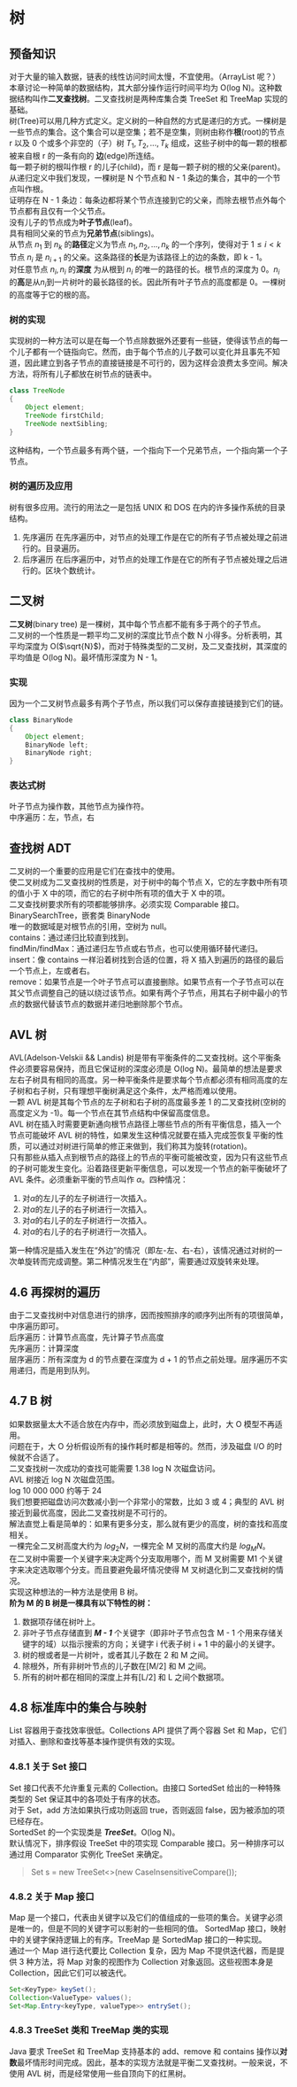 # 树
## 预备知识
对于大量的输入数据，链表的线性访问时间太慢，不宜使用。（ArrayList 呢？）  
本章讨论一种简单的数据结构，其大部分操作运行时间平均为 O(log N)。这种数据结构叫作**二叉查找树**。二叉查找树是两种库集合类 TreeSet 和 TreeMap 实现的基础。  
树(Tree)可以用几种方式定义。定义树的一种自然的方式是递归的方式。一棵树是一些节点的集合。这个集合可以是空集；若不是空集，则树由称作**根**(root)的节点 r 以及 0 个或多个非空的（子）树 $T_1,T_2,...,T_k$ 组成，这些子树中的每一颗的根都被来自根 r 的一条有向的 **边**(edge)所连结。  
每一颗子树的根叫作根 r 的儿子(child)，而 r 是每一颗子树的根的父亲(parent)。  
从递归定义中我们发现，一棵树是 N 个节点和 N - 1 条边的集合，其中的一个节点叫作根。  
证明存在 N - 1 条边：每条边都将某个节点连接到它的父亲，而除去根节点外每个节点都有且仅有一个父节点。  
没有儿子的节点成为**叶子节点**(leaf)。  
具有相同父亲的节点为**兄弟节点**(siblings)。  
从节点 $n_1$ 到 $n_k$ 的**路径**定义为节点 $n_1,n_2,...,n_k$ 的一个序列，使得对于 $1 \le i \lt k$ 节点 $n_i$ 是 $n_{i+1}$ 的父亲。这条路径的**长**是为该路径上的边的条数，即 k - 1。  
对任意节点 $n_i, n_i$ 的**深度** 为从根到 $n_i$ 的唯一的路径的长。根节点的深度为 0。$n_i$ 的**高**是从$n_i$到一片树叶的最长路径的长。因此所有叶子节点的高度都是 0。一棵树的高度等于它的根的高。  
### 树的实现
实现树的一种方法可以是在每一个节点除数据外还要有一些链，使得该节点的每一个儿子都有一个链指向它。然而，由于每个节点的儿子数可以变化并且事先不知道，因此建立到各子节点的直接链接是不可行的，因为这样会浪费太多空间。解决方法，将所有儿子都放在树节点的链表中。  
```java
class TreeNode
{
    Object element;
    TreeNode firstChild;
    TreeNode nextSibling;
}
```
这种结构，一个节点最多有两个链，一个指向下一个兄弟节点，一个指向第一个子节点。  
### 树的遍历及应用
树有很多应用。流行的用法之一是包括 UNIX 和 DOS 在内的许多操作系统的目录结构。  
1. 先序遍历
在先序遍历中，对节点的处理工作是在它的所有子节点被处理之前进行的。目录遍历。  
2. 后序遍历
在后序遍历中，对节点的处理工作是在它的所有子节点被处理之后进行的。区块个数统计。

## 二叉树
**二叉树**(binary tree) 是一棵树，其中每个节点都不能有多于两个的子节点。  
二叉树的一个性质是一颗平均二叉树的深度比节点个数 N 小得多。分析表明，其平均深度为 O($\sqrt{N}$)，而对于特殊类型的二叉树，及二叉查找树，其深度的平均值是 O(log N)。最坏情形深度为 N - 1。  
### 实现
因为一个二叉树节点最多有两个子节点，所以我们可以保存直接链接到它们的链。  
```java
class BinaryNode
{
    Object element;
    BinaryNode left;
    BinaryNode right;
}
```
### 表达式树
叶子节点为操作数，其他节点为操作符。  
中序遍历：左，节点，右  

## 查找树 ADT
二叉树的一个重要的应用是它们在查找中的使用。  
使二叉树成为二叉查找树的性质是，对于树中的每个节点 X，它的左字数中所有项的值小于 X 中的项，而它的右子树中所有项的值大于 X 中的项。  
二叉查找树要求所有的项都能够排序。必须实现 Comparable 接口。  
BinarySearchTree，嵌套类 BinaryNode  
唯一的数据域是对根节点的引用，空树为 null。  
contains：通过递归比较直到找到。  
findMin/findMax：通过递归左节点或右节点，也可以使用循环替代递归。  
insert：像 contains 一样沿着树找到合适的位置，将 X 插入到遍历的路径的最后一个节点上，左或者右。  
remove：如果节点是一个叶子节点可以直接删除。如果节点有一个子节点可以在其父节点调整自己的链以绕过该节点。如果有两个子节点，用其右子树中最小的节点的数据代替该节点的数据并递归地删除那个节点。  

## AVL 树
AVL(Adelson-Velskii && Landis) 树是带有平衡条件的二叉查找树。这个平衡条件必须要容易保持，而且它保证树的深度必须是 O(log N)。最简单的想法是要求左右子树具有相同的高度。另一种平衡条件是要求每个节点都必须有相同高度的左子树和右子树，只有理想平衡树满足这个条件，太严格而难以使用。  
一颗 AVL 树是其每个节点的左子树和右子树的高度最多差 1 的二叉查找树(空树的高度定义为 -1)。每一个节点在其节点结构中保留高度信息。  
AVL 树在插入时需要更新通向根节点路径上哪些节点的所有平衡信息，插入一个节点可能破坏 AVL 树的特性，如果发生这种情况就要在插入完成签恢复平衡的性质，可以通过对树进行简单的修正来做到，我们称其为旋转(rotation)。  
只有那些从插入点到根节点的路径上的节点的平衡可能被改变，因为只有这些节点的子树可能发生变化。沿着路径更新平衡信息，可以发现一个节点的新平衡破坏了 AVL 条件。必须重新平衡的节点叫作 $\alpha$。四种情况：
1. 对$\alpha$的左儿子的左子树进行一次插入。
2. 对$\alpha$的左儿子的右子树进行一次插入。
3. 对$\alpha$的右儿子的左子树进行一次插入。
4. 对$\alpha$的右儿子的右子树进行一次插入。

第一种情况是插入发生在“外边”的情况（即左-左、右-右），该情况通过对树的一次单旋转而完成调整。第二种情况发生在“内部”，需要通过双旋转来处理。  

## 4.6 再探树的遍历
由于二叉查找树中对信息进行的排序，因而按照排序的顺序列出所有的项很简单，中序遍历即可。  
后序遍历：计算节点高度，先计算子节点高度  
先序遍历：计算深度  
层序遍历：所有深度为 d 的节点要在深度为 d + 1 的节点之前处理。层序遍历不实用递归，而是用到队列。  

## 4.7 B 树
如果数据量太大不适合放在内存中，而必须放到磁盘上，此时，大 O 模型不再适用。  
问题在于，大 O 分析假设所有的操作耗时都是相等的。然而，涉及磁盘 I/O 的时候就不合适了。  
二叉查找树一次成功的查找可能需要 1.38 log N 次磁盘访问。  
AVL 树接近 log N 次磁盘范围。  
log 10 000 000 约等于 24  
我们想要把磁盘访问次数减小到一个非常小的常数，比如 3 或 4；典型的 AVL 树接近到最优高度，因此二叉查找树是不可行的。  
解法直觉上看是简单的：如果有更多分支，那么就有更少的高度，树的查找和高度相关。  
一棵完全二叉树高度大约为 $log_2N$，一棵完全 M 叉树的高度大约是 $log_MN$。  
在二叉树中需要一个关键字来决定两个分支取用哪个，而 M 叉树需要 M1 个关键字来决定选取哪个分支。而且要避免最坏情况使得 M 叉树退化到二叉查找树的情况。  
实现这种想法的一种方法是使用 B 树。  
**阶为 M 的 B 树是一棵具有以下特性的树：**
1. 数据项存储在树叶上。
2. 非叶子节点存储直到 ***M - 1*** 个关键字（即非叶子节点包含 M - 1 个用来存储关键字的域）以指示搜索的方向；关键字 i 代表子树 i + 1 中的最小的关键字。
3. 树的根或者是一片树叶，或者其儿子数在 2 和 M 之间。
4. 除根外，所有非树叶节点的儿子数在[M/2] 和 M 之间。
5. 所有的树叶都在相同的深度上并有[L/2] 和 L 之间个数据项。

## 4.8 标准库中的集合与映射
List 容器用于查找效率很低。Collections API 提供了两个容器 Set 和 Map，它们对插入、删除和查找等基本操作提供有效的实现。  
### 4.8.1 关于 Set 接口
Set 接口代表不允许重复元素的 Collection。由接口 SortedSet 给出的一种特殊类型的 Set 保证其中的各项处于有序的状态。  
对于 Set，add 方法如果执行成功则返回 true，否则返回 false，因为被添加的项已经存在。  
SortedSet 的一个实现类是 ***TreeSet***。O(log N)。  
默认情况下，排序假设 TreeSet 中的项实现 Comparable 接口。另一种排序可以通过用 Comparator 实例化 TreeSet 来确定。  
> Set<String> s = new TreeSet<>(new CaseInsensitiveCompare());

### 4.8.2 关于 Map 接口
Map 是一个接口，代表由关键字以及它们的值组成的一些项的集合。关键字必须是唯一的，但是不同的关键字可以影射的一些相同的值。
SortedMap 接口，映射中的关键字保持逻辑上的有序。TreeMap 是 SortedMap 接口的一种实现。  
通过一个 Map 进行迭代要比 Collection 复杂，因为 Map 不提供迭代器，而是提供 3 种方法，将 Map 对象的视图作为 Collection 对象返回。这些视图本身是 Collection，因此它们可以被迭代。  
```java
Set<KeyType> keySet();
Collection<ValueType> values();
Set<Map.Entry<keyType, valueType>> entrySet();
```

### 4.8.3 TreeSet 类和 TreeMap 类的实现
Java 要求 TreeSet 和 TreeMap 支持基本的 add、remove 和 contains 操作以**对数**最坏情形时间完成。因此，基本的实现方法就是平衡二叉查找树。一般来说，不使用 AVL 树，而是经常使用一些自顶向下的红黑树。  
